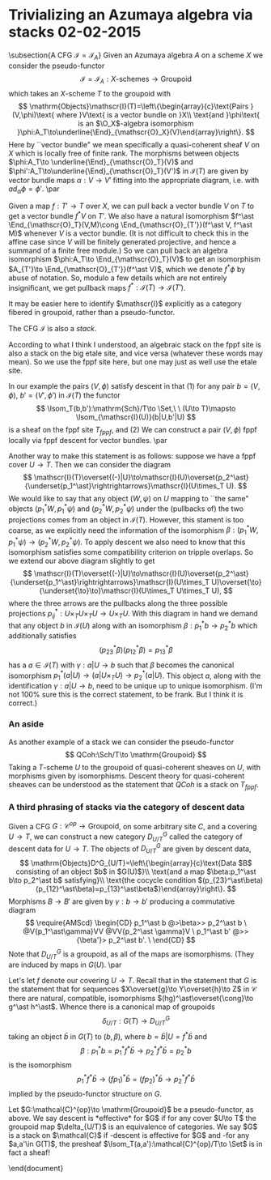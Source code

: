 # Trivializing an Azumaya algebra via stacks 02-02-2015

\subsection{A CFG $\mathscr{I}=\mathscr{I}_A$}
Given an Azumaya algebra $A$ on a scheme $X$ we consider the pseudo-functor
$$
\mathscr{I}=\mathscr{I}_A:X\text{-schemes}\to \mathrm{Groupoid}
$$
which takes an $X$-scheme $T$ to the groupoid with
$$
\mathrm{Objects}\mathscr{I}(T)=\left\{\begin{array}{c}\text{Pairs }(V,\phi)\text{ where }V\text{ is a vector bundle on }X\\
\text{and }\phi\text{ is an $\O_X$-algebra isomorphism }\phi:A_T\to\underline{\End}_{\mathscr{O}_X}(V)\end{array}\right\}.
$$
Here by ``vector bundle" we mean specifically a quasi-coherent sheaf $V$ on $X$ which is locally free of finite rank.  The morphisms between objects $\phi:A_T\to \underline{\End}_{\mathscr{O}_T}(V)$ and $\phi':A_T\to\underline{\End}_{\mathscr{O}_T}(V')$ in $\mathscr{I}(T)$ are given by vector bundle maps $\alpha:V\to V'$ fitting into the appropriate diagram, i.e. with $ad_{\alpha}\phi=\phi'$.
\par

Given a map $f:T'\to T$ over $X$, we can pull back a vector bundle $V$ on $T$ to get a vector bundle $f^\ast V$ on $T'$.  We also have a natural isomorphism $f^\ast \End_{\mathscr{O}_T}(V,M)\cong \End_{\mathscr{O}_{T'}}(f^\ast V, f^\ast M)$ whenever $V$ is a vector bundle.  (It is not difficult to check this in the affine case since $V$ will be finitely generated projective, and hence a summand of a finite free module.)  So we can pull back an algebra isomorphism $\phi:A_T\to \End_{\mathscr{O}_T}(V)$ to get an isomorphism $A_{T'}\to \End_{\mathscr{O}_{T'}}(f^\ast V)$, which we denote $f^\ast \phi$ by abuse of notation.  So, modulo a few details which are not entirely insignificant, we get pullback maps $f^\ast:\mathscr{I}(T)\to\mathscr{I}(T')$.

<div class="remark">
It may be easier here to identify $\mathscr{I}$ explicitly as a category fibered in groupoid, rather than a pseudo-functor.
</div> 

The CFG $\mathscr{I}$ is also a *stack*.

<div class="remark">
According to what I think I understood, an algebraic stack on the fppf site is also a stack on the big etale site, and vice versa (whatever these words may mean).  So we use the fppf site here, but one may just as well use the etale site.
</div>

In our example the pairs $(V,\phi)$ satisfy descent in that (1) for any pair $b=(V,\phi)$, $b'=(V',\phi')$ in $\mathscr{I}(T)$ the functor
$$
\Isom_T(b,b'):\mathrm{Sch}/T\to \Set,\ \ 
(U\to T)\mapsto \Isom_{\mathscr{I}(U)}(b|U,b'|U)
$$
is a sheaf on the fppf site $T_{fppf}$, and (2) We can construct a pair $(V,\phi)$ fppf locally via fppf descent for vector bundles.
\par
  
Another way to make this statement is as follows: suppose we have a fppf cover $U\to T$.  Then we can consider the diagram
$$
\mathscr{I}(T)\overset{(-)|U}\to\mathscr{I}(U)\overset{p_2^\ast}{\underset{p_1^\ast}\rightrightarrows}\mathscr{I}(U\times_T U).
$$
We would like to say that any object $(W,\psi)$ on $U$ mapping to ``the same" objects $(p^\ast_1 W, p^\ast_1\psi)$ and $(p^\ast_2 W,p_2^\ast \psi)$ under the (pullbacks of) the two projections comes from an object in $\mathscr{I}(T)$.  However, this stament is too coarse, as we explicitly need the information of the isomorphism $\beta:(p^\ast_1 W, p^\ast_1\psi)\to (p^\ast_2 W,p_2^\ast \psi)$.  To apply descent we also need to know that this isomorphism satisfies some compatibility criterion on tripple overlaps.  So we extend our above diagram slightly to get
$$
\mathscr{I}(T)\overset{(-)|U}\to\mathscr{I}(U)\overset{p_2^\ast}{\underset{p_1^\ast}\rightrightarrows}\mathscr{I}(U\times_T U)\overset{\to}{\underset{\to}\to}\mathscr{I}(U\times_T U\times_T U),
$$
where the three arrows are the pullbacks along the three possible projections $p_{ij}^\ast: U\times_T U\times_T U\to U\times_T U$.  With this diagram in hand we demand that any object $b$ in $\mathscr{I}(U)$ along with an isomorphism $\beta:p_1^\ast b\to p_2^\ast b$ which additionally satisfies 
$$
(p_{23}^\ast\beta)(p_{12}^\ast\beta)=p_{13}^\ast\beta
$$
has a $a\in \mathscr{I}(T)$ with $\gamma:a|U\to b$ such that $\beta$ becomes the canonical isomorphism $p_1^\ast(a|U)\to (a|U\times_T U)\to p_2^\ast(a|U)$.  This object $a$, along with the identification $\gamma:a|U\to b$, need to be unique up to unique isomorphism.  (I'm not 100\% sure this is the correct statement, to be frank.  But I think it is correct.)

### An aside

As another example of a stack we can consider the pseudo-functor
$$
QCoh:\Sch/T\to \mathrm{Groupoid}
$$
Taking a $T$-scheme $U$ to the groupoid of quasi-coherent sheaves on $U$, with morphisms given by isomorphisms.  Descent theory for quasi-coherent sheaves can be understood as the statement that $QCoh$ is a stack on $T_{fppf}$.

### A third phrasing of stacks via the category of descent data

Given a CFG $G:\mathcal{C}^{op}\to \mathrm{Groupoid}$, on some arbitrary site $C$, and a covering $U\to T$, we can construct a new category $D^G_{U/T}$ called the category of descent data for $U\to T$.  The objects of $D^G_{U/T}$ are given by descent data,
$$
\mathrm{Objects}D^G_{U/T}=\left\{\begin{array}{c}\text{Data $B$ consisting of an object $b$ in $G(U)$}\\
\text{and a map $\beta:p_1^\ast b\to p_2^\ast b$ satisfying}\\
\text{the cocycle condition $(p_{23}^\ast\beta)(p_{12}^\ast\beta)=p_{13}^\ast\beta$}\end{array}\right\}.
$$
Morphisms $B\to B'$ are given by $\gamma:b\to b'$ producing a commutative diagram
$$
\require{AMScd} \begin{CD} p_1^\ast b @>\beta>> p_2^\ast b \ @V{p_1^\ast\gamma}VV @VV{p_2^\ast \gamma}V \ p_1^\ast b' @>>{\beta'}> p_2^\ast b'. \ \end{CD}
$$
Note that $D^G_{U/T}$ is a groupoid, as all of the maps are isomorphisms.  (They are induced by maps in $G(U)$.
\par

Let's let $f$ denote our covering $U\to T$.  Recall that in the statement that $G$ is the statement that for sequences $X\overset{g}\to  Y\overset{h}\to Z$ in $\mathcal{C}$ there are natural, compatible, isomorphisms $(hg)^\ast\overset{\cong}\to g^\ast h^\ast$.  Whence there is a canonical map of groupoids
$$
\delta_{U/T}:G(T)\to D^G_{U/T}
$$
taking an object $\bar{b}$ in $G(T)$ to $(b,\beta)$, where $b=\bar{b}|U=f^\ast \bar{b}$ and 
$$
\beta:p_1^\ast b=p_1^\ast f^\ast \bar{b}\to p_2^\ast f^\ast\bar{b}=p_2^\ast b
$$
is the isomorphism
$$
p_1^\ast f^\ast \bar{b}\to (fp_1)^\ast \bar{b}=(fp_2)^\ast \bar{b}\to p_2^\ast f^\ast\bar{b}
$$
implied by the pseudo-functor structure on $G$.

<div class="remark">
Let $G:\mathcal{C}^{op}\to \mathrm{Groupoid}$ be a pseudo-functor, as above.  We say descent is *effective* for $G$ if for any cover $U\to T$ the groupoid map $\delta_{U/T}$ is an equivalence of categories.  We say $G$ is a stack on $\mathcal{C}$ if
-descent is effective for $G$ and
-for any $a,a'\in G(T)$, the presheaf $\Isom_T(a,a'):\mathcal{C}^{op}/T\to \Set$ is in fact a sheaf!
</div>



\end{document}










